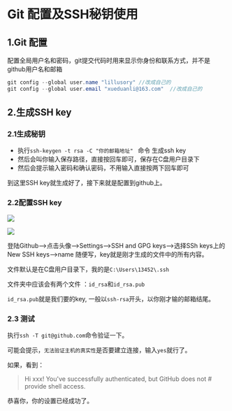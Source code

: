 # Git 配置及SSH秘钥使用

## 1.Git 配置

配置全局用户名和密码，git提交代码时用来显示你身份和联系方式，并不是github用户名和邮箱

 ```java
git config --global user.name "lillusory" //改成自己的
git config --global user.email "xueduanli@163.com"  //改成自己的
 ```

## 2.生成SSH key

### 2.1生成秘钥

* 执行`ssh-keygen -t rsa -C "你的邮箱地址" ` 命令 生成ssh key
* 然后会叫你输入保存路径，直接按回车即可，保存在C盘用户目录下
* 然后会提示输入密码和确认密码，不用输入直接按两下回车即可

到这里SSH key就生成好了，接下来就是配置到github上。

### 2.2配置SSH key

![](https://github.com/lillusory/lillusory.github.io/raw/Hexo/MyImages/Git/2018-12-27-Git-ssh-key-set1.png)

![](https://github.com/lillusory/lillusory.github.io/raw/Hexo/MyImages/Git/2018-12-27-Git-ssh-key-set2.png)



登陆Github-->点击头像-->Settings-->SSH and GPG keys-->选择SSh keys上的New SSH keys-->name 随便写，key就是刚才生成的文件中的所有内容。

文件默认是在C盘用户目录下，我的是`C:\Users\13452\.ssh`

文件夹中应该会有两个文件 ：`id_rsa`和`id_rsa.pub` 

`id_rsa.pub`就是我们要的key, 一般以`ssh-rsa`开头，以你刚才输的邮箱结尾。

### 2.3 测试

执行`ssh -T git@github.com`命令验证一下。

可能会提示，`无法验证主机的真实性`是否要建立连接，输入`yes`就行了。

如果，看到：

> Hi xxx! You've successfully authenticated, but GitHub does not # provide shell access.

恭喜你，你的设置已经成功了。